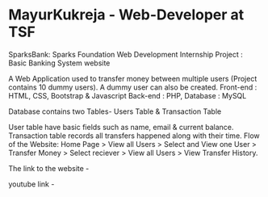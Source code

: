 # MayurKukreja - Web-Developer at TSF
SparksBank:
Sparks Foundation Web Development Internship Project : Basic Banking System website

A Web Application used to transfer money between multiple users (Project contains 10 dummy users). A dummy user can also be created.
Front-end : HTML, CSS, Bootstrap & Javascript Back-end : PHP, Database : MySQL

Database contains two Tables- Users Table & Transaction Table

User table have basic fields such as name, email & current balance.
Transaction table records all transfers happened along with their time.
Flow of the Website: Home Page > View all Users > Select and View one User > Transfer Money > Select reciever > View all Users > View Transfer History.

The link to the website -

youtube link  - 

